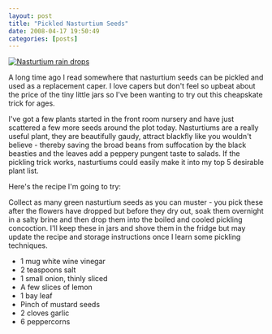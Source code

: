 ```yaml
---
layout: post
title: "Pickled Nasturtium Seeds"
date: 2008-04-17 19:50:49
categories: [posts]
---
```


[![Nasturtium rain drops](https://farm2.static.flickr.com/1320/1472324595_fb1d06d116_m.jpg)](https://www.flickr.com/photos/warriorwomen/1472324595/)

A long time ago I read somewhere that nasturtium seeds can be pickled and used as a replacement caper. I love capers but don't feel so upbeat about the price of the tiny little jars so I've been wanting to try out this cheapskate trick for ages.

I've got a few plants started in the front room nursery and have just scattered a few more seeds around the plot today. Nasturtiums are a really useful plant, they are beautifully gaudy, attract blackfly like you wouldn't believe - thereby saving the broad beans from suffocation by the black beasties and the leaves add a peppery pungent taste to salads. If the pickling trick works, nasturtiums could easily make it into my top 5 desirable plant list.

Here's the recipe I'm going to try:

Collect as many green nasturtium seeds as you can muster - you pick these after the flowers have dropped but before they dry out, soak them overnight in a salty brine and then drop them into the boiled and cooled pickling concoction. I'll keep these in jars and shove them in the fridge but may update the recipe and storage instructions once I learn some pickling techniques.

- 1 mug white wine vinegar
- 2 teaspoons salt
- 1 small onion, thinly sliced
- A few slices of lemon
- 1 bay leaf
- Pinch of mustard seeds
- 2 cloves garlic
- 6 peppercorns
